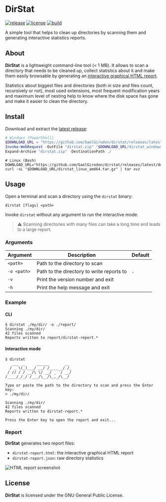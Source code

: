 # DirStat

[![release](https://img.shields.io/github/v/release/GaelGirodon/dirstat?style=flat-square)](https://github.com/GaelGirodon/dirstat/releases)
[![license](https://img.shields.io/github/license/GaelGirodon/dirstat?color=informational&style=flat-square)](https://github.com/GaelGirodon/dirstat/blob/master/LICENSE)
[![build](https://img.shields.io/gitlab/pipeline/GaelGirodon/dirstat/develop?style=flat-square)](https://gitlab.com/GaelGirodon/dirstat/-/pipelines/latest)

A simple tool that helps to clean up directories by scanning them and generating interactive
statistics reports.

## About

**DirStat** is a lightweight command-line tool (< 1 MB). It allows to scan a directory that needs to
be cleaned up, collect statistics about it and make them easily browsable by generating an
[interactive graphical HTML report](#report).

Statistics about biggest files and directories (both in size and files count, recursively or not),
most used extensions, most frequent modification years and maximum level of nesting help to know
where the disk space has gone and make it easier to clean the directory.

## Install

Download and extract the [latest release](https://github.com/GaelGirodon/dirstat/releases):

```powershell
# Windows (PowerShell)
$DOWNLOAD_URL = "https://github.com/GaelGirodon/dirstat/releases/latest/download"
Invoke-WebRequest -OutFile "dirstat.zip" "$DOWNLOAD_URL/dirstat_windows_amd64.zip"
Expand-Archive "dirstat.zip" -DestinationPath ./
```

```shell
# Linux (Bash)
DOWNLOAD_URL="https://github.com/GaelGirodon/dirstat/releases/latest/download"
curl -sL "$DOWNLOAD_URL/dirstat_linux_amd64.tar.gz" | tar xvz
```

## Usage

Open a terminal and scan a directory using the `dirstat` binary:

```shell
dirstat [flags] <path>
```

Invoke `dirstat` without any argument to run the interactive mode.

> :warning: Scanning directories with many files can take a long time and leads to a large report.

### Arguments

| Argument    | Description                               | Default |
| ----------- | ----------------------------------------- | ------- |
| `<path>`    | Path to the directory to scan             |         |
| `-o <path>` | Path to the directory to write reports to | `.`     |
| `-v`        | Print the version number and exit         |         |
| `-h`        | Print the help message and exit           |         |

### Example

#### CLI

```shell
$ dirstat ./my/dir/ -o ./report/
Scanning ./my/dir/
42 files scanned
Reports written to report/dirstat-report.*
```

#### Interactive mode

```shell
$ dirstat
   ___  _     ______       __
  / _ \(_)___/ __/ /____ _/ /_
 / // / / __/\ \/ __/ _ `/ __/
/____/_/_/ /___/\__/\_,_/\__/

Type or paste the path to the directory to scan and press the Enter key:
> ./my/dir/

Scanning ./my/dir/
42 files scanned
Reports written to dirstat-report.*

Press the Enter key to open the report and exit...
```

### Report

**DirStat** generates two report files:

- `dirstat-report.html`: the interactive graphical HTML report
- `dirstat-report.json`: raw directory statistics

![HTML report screenshot](https://user-images.githubusercontent.com/10748287/131232594-9bba83fe-45d5-44fe-993a-d162ffd25fde.png)

## License

**DirStat** is licensed under the GNU General Public License.
